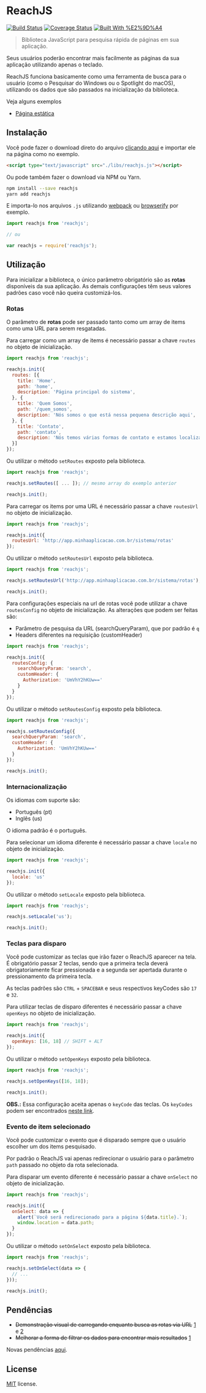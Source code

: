 # ReachJS

[![Build Status](https://travis-ci.org/helderdiin/reachjs.svg?branch=master)](https://travis-ci.org/helderdiin/reachjs)
[![Coverage Status](https://coveralls.io/repos/github/helderdiin/reachjs/badge.svg?branch=master)](https://coveralls.io/github/helderdiin/reachjs?branch=master)
[![Built With %E2%9D%A4](https://img.shields.io/badge/built%20with-%E2%9D%A4-red.svg)](https://github.com/helderdiin/reachjs)

> Biblioteca JavaScript para pesquisa rápida de páginas em sua aplicação.

Seus usuários poderão encontrar mais facilmente as páginas da sua aplicação utilizando apenas o teclado.

ReachJS funciona basicamente como uma ferramenta de busca para o usuário (como o Pesquisar do Windows ou o Spotlight do macOS), utilizando os dados que são passados na inicialização da biblioteca.

Veja alguns exemplos

* [Página estática](https://helderdiin.github.io/reachjs/static/index.html "Exemplo página estática")

## Instalação

Você pode fazer o download direto do arquivo [clicando aqui](https://raw.githubusercontent.com/helderdiin/reachjs/master/dist/reachjs.js "Link direto para o arquivo reachjs.js") e importar ele na página como no exemplo.

``` html
<script type="text/javascript" src="./libs/reachjs.js"></script>
```

Ou pode também fazer o download via NPM ou Yarn.

``` bash
npm install --save reachjs
yarn add reachjs
```

E importa-lo nos arquivos `.js` utilizando [webpack](https://webpack.github.io/ "webpack module bundler") ou [browserify](http://browserify.org/ "browserify") por exemplo.

``` javascript
import reachjs from 'reachjs';

// ou

var reachjs = require('reachjs');
```

## Utilização

Para inicializar a biblioteca, o único parâmetro obrigatório são as **rotas** disponíveis da sua aplicação. As demais configurações têm seus valores padrões caso você não queira customizá-los.

### Rotas

O parâmetro de **rotas** pode ser passado tanto como um array de items como uma URL para serem resgatadas.

Para carregar como um array de items é necessário passar a chave `routes` no objeto de inicialização.

``` javascript
import reachjs from 'reachjs';

reachjs.init({
  routes: [{
    title: 'Home',
    path: 'home',
    description: 'Página principal do sistema',
  }, {
    title: 'Quem Somos',
    path: '/quem_somos',
    description: 'Nós somos o que está nessa pequena descrição aqui',
  }, {
    title: 'Contato',
    path: 'contato',
    description: 'Nós temos várias formas de contato e estamos localizados nesse lugar aqui bem bacana :)',
  }]
});
```

Ou utilizar o método `setRoutes` exposto pela biblioteca.

``` javascript
import reachjs from 'reachjs';

reachjs.setRoutes([ ... ]); // mesmo array do exemplo anterior

reachjs.init();
```

Para carregar os items por uma URL é necessário passar a chave `routesUrl` no objeto de inicialização.

``` javascript
import reachjs from 'reachjs';

reachjs.init({
  routesUrl: 'http://app.minhaaplicacao.com.br/sistema/rotas'
});
```

Ou utilizar o método `setRoutesUrl` exposto pela biblioteca.

``` javascript
import reachjs from 'reachjs';

reachjs.setRoutesUrl('http://app.minhaaplicacao.com.br/sistema/rotas');

reachjs.init();
```

Para configurações especiais na url de rotas você pode utilizar a chave `routesConfig` no objeto de inicialização. As alterações que podem ser feitas são:

* Parâmetro de pesquisa da URL (searchQueryParam), que por padrão é `q`
* Headers diferentes na requisição (customHeader)

``` javascript
import reachjs from 'reachjs';

reachjs.init({
  routesConfig: {
    searchQueryParam: 'search',
    customHeader: {
      Authorization: 'UmVhY2hKUw=='
    }
  }
});
```

Ou utilizar o método `setRoutesConfig` exposto pela biblioteca.

``` javascript
import reachjs from 'reachjs';

reachjs.setRoutesConfig({
  searchQueryParam: 'search',
  customHeader: {
    Authorization: 'UmVhY2hKUw=='
  }
});

reachjs.init();
```

### Internacionalização

Os idiomas com suporte são:

* Português (pt)
* Inglês (us)

O idioma padrão é o português.

Para selecionar um idioma diferente é necessário passar a chave `locale` no objeto de inicialização.

``` javascript
import reachjs from 'reachjs';

reachjs.init({
  locale: 'us'
});
```

Ou utilizar o método `setLocale` exposto pela biblioteca.

``` javascript
import reachjs from 'reachjs';

reachjs.setLocale('us');

reachjs.init();
```

### Teclas para disparo

Você pode customizar as teclas que irão fazer o ReachJS aparecer na tela. É obrigatório passar 2 teclas, sendo que a primeira tecla deverá obrigatoriamente ficar pressionada e a segunda ser apertada durante o pressionamento da primeira tecla.

As teclas padrões são `CTRL` + `SPACEBAR` e seus respectivos keyCodes são `17` e `32`.

Para utilizar teclas de disparo diferentes é necessário passar a chave `openKeys` no objeto de inicialização.

``` javascript
import reachjs from 'reachjs';

reachjs.init({
  openKeys: [16, 18] // SHIFT + ALT
});
```

Ou utilizar o método `setOpenKeys` exposto pela biblioteca.

``` javascript
import reachjs from 'reachjs';

reachjs.setOpenKeys([16, 18]);

reachjs.init();
```

**OBS.:** Essa configuração aceita apenas o `keyCode` das teclas. Os `keyCodes` podem ser encontrados [neste link](http://keycode.info/ "Link para site de keyCodes").

### Evento de item selecionado

Você pode customizar o evento que é disparado sempre que o usuário escolher um dos items pesquisado.

Por padrão o ReachJS vai apenas redirecionar o usuário para o parâmetro `path` passado no objeto da rota selecionada.

Para disparar um evento diferente é necessário passar a chave `onSelect` no objeto de inicialização.

``` javascript
import reachjs from 'reachjs';

reachjs.init({
  onSelect: data => {
    alert(`Você será redirecionado para a página ${data.title}.`);
    window.location = data.path;
  }
});
```

Ou utilizar o método `setOnSelect` exposto pela biblioteca.

``` javascript
import reachjs from 'reachjs';

reachjs.setOnSelect(data => {
  // ...
}));

reachjs.init();
```

## Pendências

* ~~Demonstração visual de carregando enquanto busca as rotas via URL~~ [1](https://github.com/helderdiin/reachjs/commit/9a84a28c52e4f974e824871b898e33c93070367c) e [2](https://github.com/helderdiin/reachjs/commit/6785f6894871cc84ea4c848af58fa2c9d1e14ae0)
* ~~Melhorar a forma de filtrar os dados para encontrar mais resultados~~ [1](https://github.com/helderdiin/reachjs/commit/c60eb4087dc95780225d960a31a6c9d492890120)

Novas pendências [aqui](https://github.com/helderdiin/reachjs/issues "Issues").

## License

[MIT](https://github.com/helderdiin/reachjs/blob/master/LICENSE "MIT") license.
